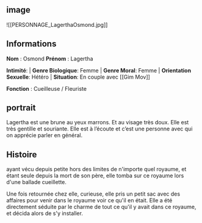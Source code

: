 ## image
![[PERSONNAGE_LagerthaOsmond.jpg]]

## Informations
**Nom** : Osmond 
**Prénom** : Lagertha

**Intimité**:
| **Genre Biologique**: Femme 
| **Genre Moral**: Femme 
| **Orientation Sexuelle**: Hétéro 
| **Situation**: En couple avec [[Gim Mov]]

**Fonction** : Cueilleuse / Fleuriste

## portrait
Lagertha est une brune au yeux marrons. Et au visage très doux. Elle est très gentille et souriante. Elle est à l’écoute et c’est une personne avec qui on apprécie parler en général.

## Histoire
ayant vécu depuis petite hors des limites de n'importe quel royaume, et étant seule depuis la mort de son père, elle tomba sur ce royaume lors d'une ballade cueillette.

Une fois retournée chez elle, curieuse, elle pris un petit sac avec des affaires pour venir dans le royaume voir ce qu'il en était. Elle a été directement séduite par le charme de tout ce qu'il y avait dans ce royaume, et décida alors de s'y installer.